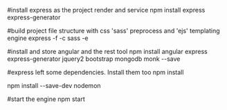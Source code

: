 #install express as the project render and service 
npm install express express-generator

#build project file structure with css 'sass' preprocess and 'ejs' templating engine
express -f -c sass -e

#install and store angular and the rest tool
npm install angular express express-generator jquery2 bootstrap mongodb monk --save

#express left some dependencies. Install them too
npm install

npm install --save-dev nodemon

#start the engine
npm start

